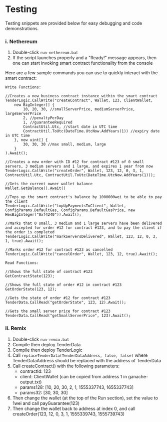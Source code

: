 # Testing

Testing snippets are provided below for easy debugging and code demonstrations.

### i. Nethereum

1. Double-click `run-nethereum.bat`
2. If the script launches properly and a "Ready!" message appears, then one can start invoking smart contract functionality from the console

Here are a few sample commands you can use to quickly interact with the smart contract:

	Write Functions:

	//Creates a new business contract instance within the smart contract
	TenderLogic.CallWrite("createContract", Wallet, 123, ClientWallet,
		new BigInteger[] {
			10, 20, 30, //smallServerPrice, mediumServerPrice, largeServerPrice
			2, //penaltyPerDay
			1, //guaranteeRequired
			ContractUtil.Utc, //start date in UTC time
			ContractUtil.ToUtc(DateTime.UtcNow.AddYears(1)) //expiry date in UTC time
		}, new uint[] {
			30, 30, 30 //max small, medium, large
		}
	).Await();

	//Creates a new order with ID #12 for contract #123 of 0 small servers, 3 medium servers and 1 large, and expires 1 year from now
	TenderLogic.CallWrite("createOrder", Wallet, 123, 12, 0, 3, 1, ContractUtil.Utc, ContractUtil.ToUtc(DateTime.UtcNow.AddYears(1)));

	//Gets the current owner wallet balance
	Wallet.GetBalance().Await()

	//Tops up the smart contract's balance by 1000000wei to be able to pay the client
	TenderLogic.CallWrite("topUpPaymentsToClient", Wallet, ConfigParams.DefaultGas, ConfigParams.DefaultGasPrice, new HexBigInteger("0xf4240")).Await();

	//Marks that 0 small, 3 medium and 1 large servers have been delivered and accepted for order #12 for contract #123, and to pay the client if the order is completed
	TenderLogic.CallWrite("markServersDelivered", Wallet, 123, 12, 0, 3, 1, true).Await();

	//Marks order #12 for contract #123 as cancelled
	TenderLogic.CallWrite("cancelOrder", Wallet, 123, 12, true).Await();

	Read Functions:

	//Shows the full state of contract #123
	GetContractState(123);

	//Shows the full state of order #12 in contract #123
	GetOrderState(123, 12);

	//Gets the state of order #12 for contract #123
	TenderData.CallRead("getOrderState", 123, 12).Await();

	//Gets the small server price for contract #123
	TenderData.CallRead("getSmallServerPrice", 123).Await();

### ii. Remix

1. Double-click `run-remix.bat`
2. Compile then deploy TenderData
3. Compile then deploy TenderLogic
4. Call `replaceTenderData(TenderDataAddress, false, false)` where TenderDataAddress should be replaced with the address of TenderData
5. Call createContract() with the following parameters:
	- contractId: 123
	- client: ClientWallet (can be copied from address 1 in ganache-output.txt)
	- params128: [10, 20, 30, 2, 1, 1555337743, 1655337743]
	- params32: [30, 30, 30]
6. Then change the wallet (at the top of the Run section), set the value to 1wei and call payGuarantee(123)
7. Then change the wallet back to address at index 0, and call createOrder(123, 12, 0, 3, 1, 1555339743, 1555739743)